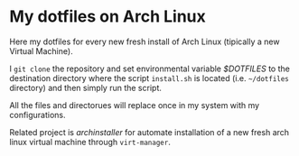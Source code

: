 # My dotfiles on Arch Linux

Here my dotfiles for every new fresh install of Arch Linux (tipically a new Virtual Machine).

I `git clone` the repository and set environmental variable _$DOTFILES_ to the destination directory where the script `install.sh` is located (i.e. `~/dotfiles` directory) and then simply run the script.

All the files and directorues will replace once in my system with my configurations.

Related project is _archinstaller_ for automate installation of a new fresh arch linux virtual machine through `virt-manager`.
